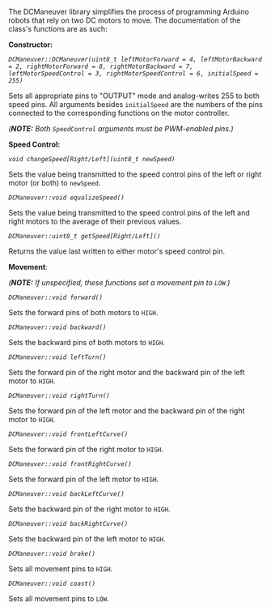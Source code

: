 The DCManeuver library simplifies the process of programming Arduino robots that rely on two DC motors to move. The documentation of the class's functions are as such:

**Constructor:**

*`DCManeuver::DCManeuver(uint8_t leftMotorForward = 4, leftMotorBackward = 2, rightMotorForward = 8, rightMotorBackward = 7, leftMotorSpeedControl = 3, rightMotorSpeedControl = 6, initialSpeed = 255)`*

Sets all appropriate pins to "OUTPUT" mode and analog-writes 255 to both speed pins. All arguments besides `initialSpeed` are the numbers of the pins connected to the corresponding functions on the motor controller.

_(**NOTE:** Both `SpeedControl` arguments must be PWM-enabled pins.)_


**Speed Control:**

*`void changeSpeed[Right/Left](uint8_t newSpeed)`*

Sets the value being transmitted to the speed control pins of the left or right motor (or both) to `newSpeed`.


*`DCManeuver::void equalizeSpeed()`*

Sets the value being transmitted to the speed control pins of the left and right motors to the average of their previous values.


*`DCManeuver::uint8_t getSpeed[Right/Left]()`*

Returns the value last written to either motor's speed control pin.
	

**Movement**:

_(**NOTE:** If unspecified, these functions set a movement pin to `LOW`.)_

*`DCManeuver::void forward()`*

Sets the forward pins of both motors to `HIGH`.

	
*`DCManeuver::void backward()`*

Sets the backward pins of both motors to `HIGH`.
	

*`DCManeuver::void leftTurn()`*

Sets the forward pin of the right motor and the backward pin of the left motor to `HIGH`.


*`DCManeuver::void rightTurn()`*

Sets the forward pin of the left motor and the backward pin of the right motor to `HIGH`.


*`DCManeuver::void frontLeftCurve()`*

Sets the forward pin of the right motor to `HIGH`.


*`DCManeuver::void frontRightCurve()`*

Sets the forward pin of the left motor to `HIGH`.


*`DCManeuver::void backLeftCurve()`*

Sets the backward pin of the right motor to `HIGH`.


*`DCManeuver::void backRightCurve()`*

Sets the backward pin of the left motor to `HIGH`.


*`DCManeuver::void brake()`*

Sets all movement pins to `HIGH`.


*`DCManeuver::void coast()`*

Sets all movement pins to `LOW`.
